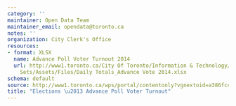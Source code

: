 ```yaml
---
category: ''
maintainer: Open Data Team
maintainer_email: opendata@toronto.ca
notes: ''
organization: City Clerk's Office
resources:
- format: XLSX
  name: Advance Poll Voter Turnout 2014
  url: http://www1.toronto.ca/City Of Toronto/Information & Technology/Open Data/Data
    Sets/Assets/Files/Daily Totals_Advance Vote 2014.xlsx
schema: default
source: http://www1.toronto.ca/wps/portal/contentonly?vgnextoid=a386fcc6a3e29410VgnVCM10000071d60f89RCRD&vgnextchannel=1a66e03bb8d1e310VgnVCM10000071d60f89RCRD
title: "Elections \u2013 Advance Poll Voter Turnout"
---
```

